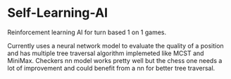 # Self-Learning-AI
Reinforcement learning AI for turn based 1 on 1 games.

Currently uses a neural network model to evaluate the quality of a position and has multiple tree traversal algorithm implemeted like MCST and MiniMax.
Checkers nn model works pretty well but the chess one needs a lot of improvement and could benefit from a nn for better tree traversal.
